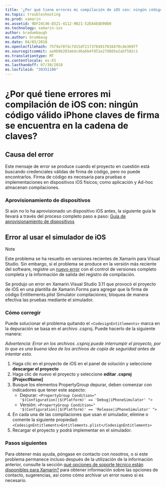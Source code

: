 ```yaml
---
title: '¿Por qué tiene errores mi compilación de iOS con: ningún código válido iPhone claves de firma se encuentra en la cadena de claves?'
ms.topic: troubleshooting
ms.prod: xamarin
ms.assetid: 9DF24C46-D521-4112-9B21-52EA4E8D90D0
ms.technology: xamarin-ios
author: bradumbaugh
ms.author: brumbaug
ms.date: 04/03/2018
ms.openlocfilehash: 75f9a78fdc7d15df217378491f016478cde369ff
ms.sourcegitcommit: aa9b9b203ab4cd6a6b4fd51e27d865e2abf582c1
ms.translationtype: MT
ms.contentlocale: es-ES
ms.lasthandoff: 07/30/2018
ms.locfileid: "39351106"
---
```

# <a name="why-does-my-ios-build-fail-with-no-valid-iphone-code-signing-keys-found-in-keychain"></a>¿Por qué tiene errores mi compilación de iOS con: ningún código válido iPhone claves de firma se encuentra en la cadena de claves?

## <a name="cause-of-the-error"></a>Causa del error
Este mensaje de error se produce cuando el proyecto en cuestión está buscando credenciales válidas de firma de código, pero no puede encontrarlos. Firma de código es necesaria para pruebas e implementaciones en dispositivos iOS físicos; como aplicación y Ad-hoc almacenan compilaciones. 


### <a name="provisioning-devices"></a>Aprovisionamiento de dispositivos
Si aún no lo ha aprovisionado un dispositivo iOS antes, la siguiente guía le llevará a través del proceso completo paso a paso: [Guía de aprovisionamiento de dispositivos](~/ios/get-started/installation/device-provisioning/index.md)


## <a name="bug-when-using-ios-simulator"></a>Error al usar el simulador de iOS

> [!NOTE]
> Este problema se ha resuelto en versiones recientes de Xamarin para Visual Studio. Sin embargo, si el problema se produce en la versión más reciente del software, registre un [nuevo error](~/cross-platform/troubleshooting/questions/howto-file-bug.md) con el control de versiones completo completa y la información de salida del registro de compilación.


Se produjo un error en Xamarin.Visual Studio 3.11 que provocó el proyecto de iOS en una plantilla de Xamarin.Forms para agregar que la firma de código Entitlements.plist Simulator compilaciones; bloquea de manera efectiva las pruebas mediante el simulador.

### <a name="how-to-fix"></a>Cómo corregir
Puede solucionar el problema quitando el `<CodesignEntitlements>` marca en la depuración se basa en el archivo .csproj. Puede hacerlo de la siguiente manera:

*Advertencia: Error en los archivos .csproj puede interrumpir el proyecto, por lo que es una buena idea de los archivos de copia de seguridad antes de intentar esto.*

1. Haga clic en el proyecto de iOS en el panel de solución y seleccione **descargar el proyecto**
2. Haga clic de nuevo el proyecto y seleccione **editar .csproj [ProjectName]**
3. Busque los elementos PropertyGroup depurar, deben comenzar con indicadores que tener este aspecto:
   - Depurar: `<PropertyGroup Condition=" '$(Configuration)|$(Platform)' == 'Debug|iPhoneSimulator' ">`
   - Versión: `<PropertyGroup Condition=" '$(Configuration)|$(Platform)' == 'Release|iPhoneSimulator' ">`
4. En cada una de las compilaciones que usan el simulador, elimine o comente la siguiente propiedad: `<CodesignEntitlements>Entitlements.plist</CodesignEntitlements>`
5. Recargar el proyecto y podrá implementar en el simulador.

### <a name="next-steps"></a>Pasos siguientes
Para obtener más ayuda, póngase en contacto con nosotros, o si este problema permanece incluso después de la utilización de la información anterior, consulte la sección [qué opciones de soporte técnico están disponibles para Xamarin?](~/cross-platform/troubleshooting/support-options.md) para obtener información sobre las opciones de contacto, sugerencias, así como cómo archivar un error nuevo si es necesario. 
